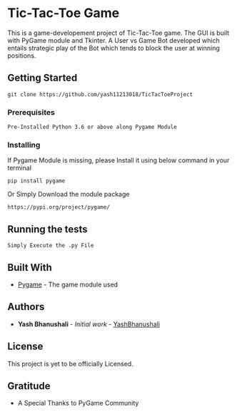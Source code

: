 # Tic-Tac-Toe Game

This is a game-developement project of Tic-Tac-Toe game. The GUI is built with PyGame module and Tkinter.
A User vs Game Bot developed which entails strategic play
of the Bot which tends to block the user at winning positions.

## Getting Started
```
git clone https://github.com/yash11213018/TicTacToeProject
```

### Prerequisites
```
Pre-Installed Python 3.6 or above along Pygame Module
```

### Installing

If Pygame Module is missing, please Install it using below command in your terminal


```
pip install pygame
```

Or Simply Download the module package

```
https://pypi.org/project/pygame/
```


## Running the tests

```
Simply Execute the .py File
```

## Built With

* [Pygame](https://pypi.org/project/pygame/) - The game module used

## Authors

* **Yash Bhanushali** - *Initial work* - [YashBhanushali](https://github.com/yash11213018)


## License

This project is yet to be officially Licensed.


## Gratitude

* A Special Thanks to PyGame Community
